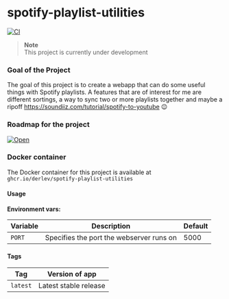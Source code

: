 # spotify-playlist-utilities

[![CI](https://github.com/DerLev/spotify-playlist-utilities/actions/workflows/integration.yml/badge.svg?branch=main&event=push)](https://github.com/DerLev/spotify-playlist-utilities/actions/workflows/integration.yml)

> **Note**  
> This project is currently under development

### Goal of the Project

The goal of this project is to create a webapp that can do some useful things 
with Spotify playlists. A features that are of interest for me are different 
sortings, a way to sync two or more playlists together and maybe a ripoff 
https://soundiiz.com/tutorial/spotify-to-youtube 😉

### Roadmap for the project

[![Open](https://derlev.github.io/svg-tags/derlev%20open.svg)](https://derlev.notion.site/f431507fdd2a41be87bb9a5119a4e653?v=73f6fe0992c549dfbd592e4d1b691dc6)

### Docker container

The Docker container for this project is available at 
`ghcr.io/derlev/spotify-playlist-utilities`

#### Usage

**Environment vars:**

| Variable | Description                              | Default |
|----------|------------------------------------------|---------|
| `PORT`   | Specifies the port the webserver runs on | 5000    |

#### Tags

| Tag      | Version of app        |
|----------|-----------------------|
| `latest` | Latest stable release |
